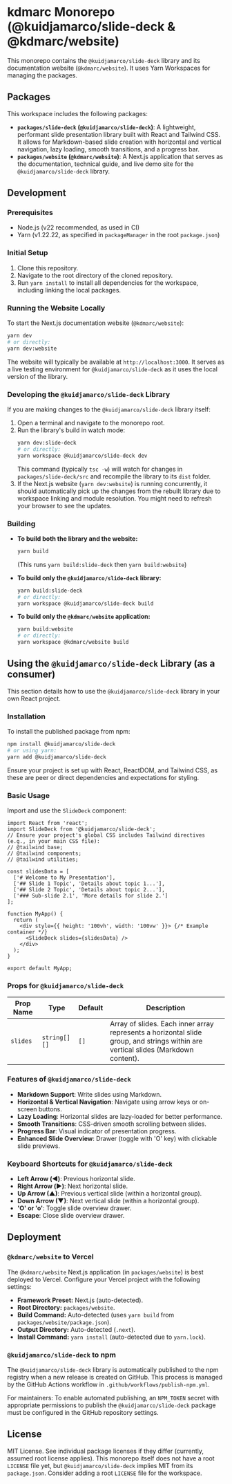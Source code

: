 # kdmarc Monorepo (@kuidjamarco/slide-deck & @kdmarc/website)

This monorepo contains the `@kuidjamarco/slide-deck` library and its documentation website (`@kdmarc/website`). It uses Yarn Workspaces for managing the packages.

## Packages

This workspace includes the following packages:

- **`packages/slide-deck` (`@kuidjamarco/slide-deck`)**: A lightweight, performant slide presentation library built with React and Tailwind CSS. It allows for Markdown-based slide creation with horizontal and vertical navigation, lazy loading, smooth transitions, and a progress bar.
- **`packages/website` (`@kdmarc/website`)**: A Next.js application that serves as the documentation, technical guide, and live demo site for the `@kuidjamarco/slide-deck` library.

## Development

### Prerequisites
- Node.js (v22 recommended, as used in CI)
- Yarn (v1.22.22, as specified in `packageManager` in the root `package.json`)

### Initial Setup
1. Clone this repository.
2. Navigate to the root directory of the cloned repository.
3. Run `yarn install` to install all dependencies for the workspace, including linking the local packages.

### Running the Website Locally
To start the Next.js documentation website (`@kdmarc/website`):
```bash
yarn dev
# or directly:
yarn dev:website
```
The website will typically be available at `http://localhost:3000`. It serves as a live testing environment for `@kuidjamarco/slide-deck` as it uses the local version of the library.

### Developing the `@kuidjamarco/slide-deck` Library
If you are making changes to the `@kuidjamarco/slide-deck` library itself:
1.  Open a terminal and navigate to the monorepo root.
2.  Run the library's build in watch mode:
    ```bash
    yarn dev:slide-deck
    # or directly:
    yarn workspace @kuidjamarco/slide-deck dev
    ```
    This command (typically `tsc -w`) will watch for changes in `packages/slide-deck/src` and recompile the library to its `dist` folder.
3.  If the Next.js website (`yarn dev:website`) is running concurrently, it should automatically pick up the changes from the rebuilt library due to workspace linking and module resolution. You might need to refresh your browser to see the updates.

### Building
- **To build both the library and the website:**
  ```bash
  yarn build
  ```
  (This runs `yarn build:slide-deck` then `yarn build:website`)

- **To build only the `@kuidjamarco/slide-deck` library:**
  ```bash
  yarn build:slide-deck
  # or directly:
  yarn workspace @kuidjamarco/slide-deck build
  ```

- **To build only the `@kdmarc/website` application:**
  ```bash
  yarn build:website
  # or directly:
  yarn workspace @kdmarc/website build
  ```

## Using the `@kuidjamarco/slide-deck` Library (as a consumer)

This section details how to use the `@kuidjamarco/slide-deck` library in your own React project.

### Installation
To install the published package from npm:
```bash
npm install @kuidjamarco/slide-deck
# or using yarn:
yarn add @kuidjamarco/slide-deck
```
Ensure your project is set up with React, ReactDOM, and Tailwind CSS, as these are peer or direct dependencies and expectations for styling.

### Basic Usage
Import and use the `SlideDeck` component:
```tsx
import React from 'react';
import SlideDeck from '@kuidjamarco/slide-deck';
// Ensure your project's global CSS includes Tailwind directives (e.g., in your main CSS file):
// @tailwind base;
// @tailwind components;
// @tailwind utilities;

const slidesData = [
  ['# Welcome to My Presentation'],
  ['## Slide 1 Topic', 'Details about topic 1...'],
  ['## Slide 2 Topic', 'Details about topic 2...'],
  ['### Sub-slide 2.1', 'More details for slide 2.']
];

function MyApp() {
  return (
    <div style={{ height: '100vh', width: '100vw' }}> {/* Example container */}
      <SlideDeck slides={slidesData} />
    </div>
  );
}

export default MyApp;
```

### Props for `@kuidjamarco/slide-deck`
| Prop Name | Type         | Default | Description                                      |
|-----------|--------------|---------|--------------------------------------------------|
| `slides`  | `string[][]` | `[]`    | Array of slides. Each inner array represents a horizontal slide group, and strings within are vertical slides (Markdown content). |

### Features of `@kuidjamarco/slide-deck`
- **Markdown Support**: Write slides using Markdown.
- **Horizontal & Vertical Navigation**: Navigate using arrow keys or on-screen buttons.
- **Lazy Loading**: Horizontal slides are lazy-loaded for better performance.
- **Smooth Transitions**: CSS-driven smooth scrolling between slides.
- **Progress Bar**: Visual indicator of presentation progress.
- **Enhanced Slide Overview**: Drawer (toggle with 'O' key) with clickable slide previews.

### Keyboard Shortcuts for `@kuidjamarco/slide-deck`
- **Left Arrow (◀︎)**: Previous horizontal slide.
- **Right Arrow (▶︎)**: Next horizontal slide.
- **Up Arrow (▲)**: Previous vertical slide (within a horizontal group).
- **Down Arrow (▼)**: Next vertical slide (within a horizontal group).
- **'O' or 'o'**: Toggle slide overview drawer.
- **Escape**: Close slide overview drawer.

## Deployment

### `@kdmarc/website` to Vercel
The `@kdmarc/website` Next.js application (in `packages/website`) is best deployed to Vercel.
Configure your Vercel project with the following settings:
- **Framework Preset:** Next.js (auto-detected).
- **Root Directory:** `packages/website`.
- **Build Command:** Auto-detected (uses `yarn build` from `packages/website/package.json`).
- **Output Directory:** Auto-detected (`.next`).
- **Install Command:** `yarn install` (auto-detected due to `yarn.lock`).

### `@kuidjamarco/slide-deck` to npm
The `@kuidjamarco/slide-deck` library is automatically published to the npm registry when a new release is created on GitHub. This process is managed by the GitHub Actions workflow in `.github/workflows/publish-npm.yml`.

For maintainers: To enable automated publishing, an `NPM_TOKEN` secret with appropriate permissions to publish the `@kuidjamarco/slide-deck` package must be configured in the GitHub repository settings.

## License
MIT License. See individual package licenses if they differ (currently, assumed root license applies).
This monorepo itself does not have a root `LICENSE` file yet, but `@kuidjamarco/slide-deck` implies MIT from its `package.json`. Consider adding a root `LICENSE` file for the workspace.
